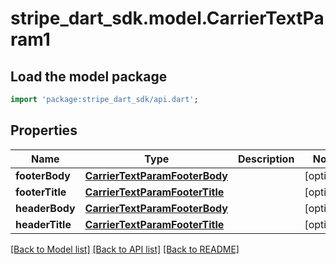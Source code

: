 # stripe_dart_sdk.model.CarrierTextParam1

## Load the model package
```dart
import 'package:stripe_dart_sdk/api.dart';
```

## Properties
Name | Type | Description | Notes
------------ | ------------- | ------------- | -------------
**footerBody** | [**CarrierTextParamFooterBody**](CarrierTextParamFooterBody.md) |  | [optional] 
**footerTitle** | [**CarrierTextParamFooterTitle**](CarrierTextParamFooterTitle.md) |  | [optional] 
**headerBody** | [**CarrierTextParamFooterBody**](CarrierTextParamFooterBody.md) |  | [optional] 
**headerTitle** | [**CarrierTextParamFooterTitle**](CarrierTextParamFooterTitle.md) |  | [optional] 

[[Back to Model list]](../README.md#documentation-for-models) [[Back to API list]](../README.md#documentation-for-api-endpoints) [[Back to README]](../README.md)


